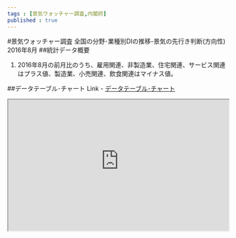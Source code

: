 ```yaml
--- 
tags : [景気ウォッチャー調査,内閣府] 
published : true
---
```

#景気ウォッチャー調査 全国の分野･業種別DIの推移-景気の先行き判断(方向性) 2016年8月
##統計データ概要
1. 2016年8月の前月比のうち、雇用関連、非製造業、住宅関連、サービス関連はプラス値、製造業、小売関連、飲食関連はマイナス値。




##データテーブル･チャート
Link - [データテーブル･チャート](http://knowledgevault.saecanet.com/charts/am-consulting.co.jp-2016-09-08-15-43-14.html)

<iframe src="http://knowledgevault.saecanet.com/charts/am-consulting.co.jp-2016-09-08-15-43-14.html" width="100%" height="300px"></iframe>